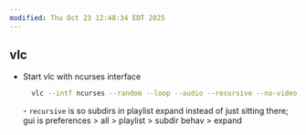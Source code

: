 ```yaml
---
modified: Thu Oct 23 12:48:34 EDT 2025
---
```

## vlc

- Start vlc with ncurses interface

  ```sh
    vlc --intf ncurses --random --loop --audio --recursive --no-video ~/Music/
  ```

  \- `recursive` is so subdirs in playlist expand instead of just sitting there; gui is preferences > all > playlist > subdir behav > expand
